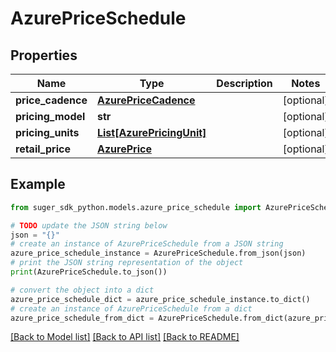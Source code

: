 # AzurePriceSchedule


## Properties

Name | Type | Description | Notes
------------ | ------------- | ------------- | -------------
**price_cadence** | [**AzurePriceCadence**](AzurePriceCadence.md) |  | [optional] 
**pricing_model** | **str** |  | [optional] 
**pricing_units** | [**List[AzurePricingUnit]**](AzurePricingUnit.md) |  | [optional] 
**retail_price** | [**AzurePrice**](AzurePrice.md) |  | [optional] 

## Example

```python
from suger_sdk_python.models.azure_price_schedule import AzurePriceSchedule

# TODO update the JSON string below
json = "{}"
# create an instance of AzurePriceSchedule from a JSON string
azure_price_schedule_instance = AzurePriceSchedule.from_json(json)
# print the JSON string representation of the object
print(AzurePriceSchedule.to_json())

# convert the object into a dict
azure_price_schedule_dict = azure_price_schedule_instance.to_dict()
# create an instance of AzurePriceSchedule from a dict
azure_price_schedule_from_dict = AzurePriceSchedule.from_dict(azure_price_schedule_dict)
```
[[Back to Model list]](../README.md#documentation-for-models) [[Back to API list]](../README.md#documentation-for-api-endpoints) [[Back to README]](../README.md)


